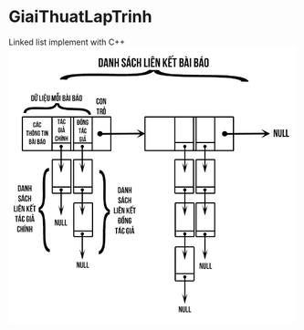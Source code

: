 # GiaiThuatLapTrinh
Linked list implement with C++
![](https://raw.githubusercontent.com/HoangTrongMinhDuc/GiaiThuatLapTrinh/master/linkedlist.png)
